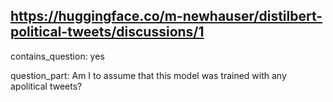 ## https://huggingface.co/m-newhauser/distilbert-political-tweets/discussions/1

contains_question: yes

question_part: Am I to assume that this model was trained with any apolitical tweets?